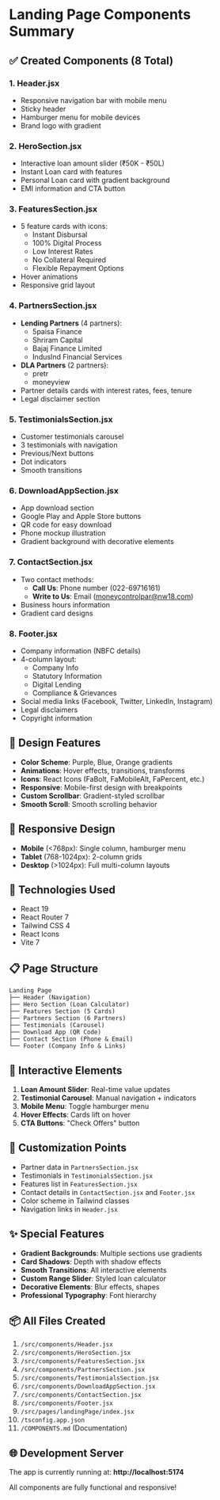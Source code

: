 # Landing Page Components Summary

## ✅ Created Components (8 Total)

### 1. **Header.jsx** 
- Responsive navigation bar with mobile menu
- Sticky header
- Hamburger menu for mobile devices
- Brand logo with gradient

### 2. **HeroSection.jsx**
- Interactive loan amount slider (₹50K - ₹50L)
- Instant Loan card with features
- Personal Loan card with gradient background
- EMI information and CTA button

### 3. **FeaturesSection.jsx**
- 5 feature cards with icons:
  - Instant Disbursal
  - 100% Digital Process
  - Low Interest Rates
  - No Collateral Required
  - Flexible Repayment Options
- Hover animations
- Responsive grid layout

### 4. **PartnersSection.jsx**
- **Lending Partners** (4 partners):
  - 5paisa Finance
  - Shriram Capital
  - Bajaj Finance Limited
  - IndusInd Financial Services
- **DLA Partners** (2 partners):
  - pretr
  - moneyview
- Partner details cards with interest rates, fees, tenure
- Legal disclaimer section

### 5. **TestimonialsSection.jsx**
- Customer testimonials carousel
- 3 testimonials with navigation
- Previous/Next buttons
- Dot indicators
- Smooth transitions

### 6. **DownloadAppSection.jsx**
- App download section
- Google Play and Apple Store buttons
- QR code for easy download
- Phone mockup illustration
- Gradient background with decorative elements

### 7. **ContactSection.jsx**
- Two contact methods:
  - **Call Us**: Phone number (022-69716161)
  - **Write to Us**: Email (moneycontrolpar@nw18.com)
- Business hours information
- Gradient card designs

### 8. **Footer.jsx**
- Company information (NBFC details)
- 4-column layout:
  - Company Info
  - Statutory Information
  - Digital Lending
  - Compliance & Grievances
- Social media links (Facebook, Twitter, LinkedIn, Instagram)
- Legal disclaimers
- Copyright information

## 🎨 Design Features

- **Color Scheme**: Purple, Blue, Orange gradients
- **Animations**: Hover effects, transitions, transforms
- **Icons**: React Icons (FaBolt, FaMobileAlt, FaPercent, etc.)
- **Responsive**: Mobile-first design with breakpoints
- **Custom Scrollbar**: Gradient-styled scrollbar
- **Smooth Scroll**: Smooth scrolling behavior

## 📱 Responsive Design

- **Mobile** (<768px): Single column, hamburger menu
- **Tablet** (768-1024px): 2-column grids
- **Desktop** (>1024px): Full multi-column layouts

## 🚀 Technologies Used

- React 19
- React Router 7
- Tailwind CSS 4
- React Icons
- Vite 7

## 📋 Page Structure

```
Landing Page
├── Header (Navigation)
├── Hero Section (Loan Calculator)
├── Features Section (5 Cards)
├── Partners Section (6 Partners)
├── Testimonials (Carousel)
├── Download App (QR Code)
├── Contact Section (Phone & Email)
└── Footer (Company Info & Links)
```

## 🎯 Interactive Elements

1. **Loan Amount Slider**: Real-time value updates
2. **Testimonial Carousel**: Manual navigation + indicators
3. **Mobile Menu**: Toggle hamburger menu
4. **Hover Effects**: Cards lift on hover
5. **CTA Buttons**: "Check Offers" button

## 🔧 Customization Points

- Partner data in `PartnersSection.jsx`
- Testimonials in `TestimonialsSection.jsx`
- Features list in `FeaturesSection.jsx`
- Contact details in `ContactSection.jsx` and `Footer.jsx`
- Color scheme in Tailwind classes
- Navigation links in `Header.jsx`

## ✨ Special Features

- **Gradient Backgrounds**: Multiple sections use gradients
- **Card Shadows**: Depth with shadow effects
- **Smooth Transitions**: All interactive elements
- **Custom Range Slider**: Styled loan calculator
- **Decorative Elements**: Blur effects, shapes
- **Professional Typography**: Font hierarchy

## 📦 All Files Created

1. `/src/components/Header.jsx`
2. `/src/components/HeroSection.jsx`
3. `/src/components/FeaturesSection.jsx`
4. `/src/components/PartnersSection.jsx`
5. `/src/components/TestimonialsSection.jsx`
6. `/src/components/DownloadAppSection.jsx`
7. `/src/components/ContactSection.jsx`
8. `/src/components/Footer.jsx`
9. `/src/pages/landingPage/index.jsx`
10. `/tsconfig.app.json`
11. `/COMPONENTS.md` (Documentation)

## 🌐 Development Server

The app is currently running at: **http://localhost:5174**

All components are fully functional and responsive!
